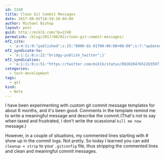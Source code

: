 ```yaml
---
id: 2248
title: Clean Git Commit Messages
date: 2017-08-02T18:59:10-04:00
author: Michael Bishop
layout: post
guid: http://miklb.com/?p=2248
permalink: /blog/2017/08/02/clean-git-commit-messages/
mf2_cite:
  - 'a:4:{s:9:"published";s:25:"0000-01-01T00:00:00+00:00";s:7:"updated";s:25:"0000-01-01T00:00:00+00:00";s:8:"category";a:1:{i:0;s:0:"";}s:6:"author";a:0:{}}'
mf2_syndicate-to:
  - 'a:1:{i:0;s:22:"bridgy-publish_twitter";}'
mf2_syndication:
  - 'a:1:{i:0;s:51:"https://twitter.com/miklb/status/892820476522835971";}'
categories:
  - tech-development
tags:
  - git
kind:
  - Note
---
```

I have been experimenting with custom git commit message templates for about 6 months, and it's been good. Comments in the template remind me to write a meaningful message and describe the commit.(That's not to say when taxed and frustrated, I don't write the ocassional `kill me now` message.)

However, in a couple of situations, my commented lines starting with # show up in the commit logs. Not pretty. So today I learned you can add `cleanup = strip` to your `.gitconfig` file, thus stripping the commented lines and clean and meaningful commit messages.



	

